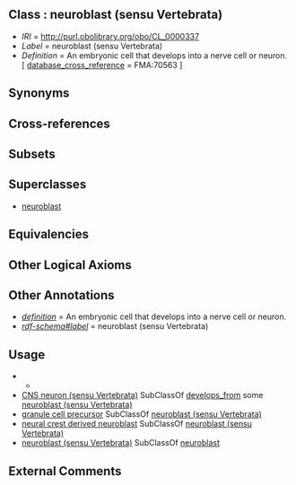 
## Class : neuroblast (sensu Vertebrata)

 * *IRI* = http://purl.obolibrary.org/obo/CL_0000337
 * *Label* = neuroblast (sensu Vertebrata)
 * *Definition* = An embryonic cell that develops into a nerve cell or neuron. [ [database_cross_reference](../../ef/oboInOwl#hasDbXref.md) = FMA:70563 ]

## Synonyms


## Cross-references


## Subsets


## Superclasses

 * [neuroblast](../../CL/31/CL_0000031.md)

## Equivalencies


## Other Logical Axioms


## Other Annotations

 * *[definition](../../IAO/15/IAO_0000115.md)* = An embryonic cell that develops into a nerve cell or neuron.
 * *[rdf-schema#label](../../el/rdf-schema#label.md)* = neuroblast (sensu Vertebrata)

## Usage

 * -
 * [CNS neuron (sensu Vertebrata)](../../CL/17/CL_0000117.md) SubClassOf [develops_from](../../RO/02/RO_0002202.md) some [neuroblast (sensu Vertebrata)](../../CL/37/CL_0000337.md)
 * [granule cell precursor](../../CL/62/CL_0002362.md) SubClassOf [neuroblast (sensu Vertebrata)](../../CL/37/CL_0000337.md)
 * [neural crest derived neuroblast](../../CL/76/CL_0002676.md) SubClassOf [neuroblast (sensu Vertebrata)](../../CL/37/CL_0000337.md)
 * [neuroblast (sensu Vertebrata)](../../CL/37/CL_0000337.md) SubClassOf [neuroblast](../../CL/31/CL_0000031.md)

## External Comments


